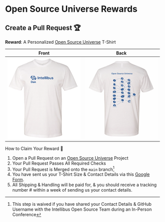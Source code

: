 # Open Source Universe Rewards

## Create a Pull Request 🏆

**Reward**: A Personalized [Open Source Universe](https://github.com/intellibus/approach) T-Shirt

| Front                                                    | Back                                    |
| -------------------------------------------------------- | --------------------------------------- |
| ![Front of the T-Shirt with your name](assets/front.png) | ![Back of the T-Shirt](assets/back.png) |





How to Claim Your Reward 🌟

1. Open a Pull Request on an [Open Source Universe](https://github.com/intellibus/approach) Project
2. Your Pull Request Passes All Required Checks
3. Your Pull Request is Merged onto the `main` branch[^1]
4. You have sent us your T-Shirt Size & Contact Details via this [Google Form](https://forms.gle/2gXJyYSyVTX6hA3eA).
5. All Shipping & Handling will be paid for, & you should receive a tracking number # within a week of sending us your contact details.

[^1]: This step is waived if you have shared your Contact Details & GitHub Username with the Intellibus Open Source Team during an In-Person Conference
